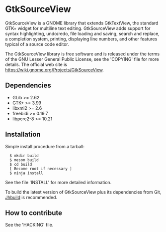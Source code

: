 GtkSourceView
=============

GtkSourceView is a GNOME library that extends GtkTextView, the standard GTK+
widget for multiline text editing. GtkSourceView adds support for syntax
highlighting, undo/redo, file loading and saving, search and replace, a
completion system, printing, displaying line numbers, and other features
typical of a source code editor.

The GtkSourceView library is free software and is released under the terms of
the GNU Lesser General Public License, see the 'COPYING' file for more details.
The official web site is https://wiki.gnome.org/Projects/GtkSourceView.

Dependencies
------------

* GLib >= 2.62
* GTK+ >= 3.99
* libxml2 >= 2.6
* freebidi >= 0.19.7
* libpcre2-8 >= 10.21

Installation
------------

Simple install procedure from a tarball:
```
  $ mkdir build
  $ meson build
  $ cd build
  [ Become root if necessary ]
  $ ninja install
```

See the file 'INSTALL' for more detailed information.

To build the latest version of GtkSourceView plus its dependencies from Git,
[Jhbuild](https://wiki.gnome.org/Projects/Jhbuild) is recommended.


How to contribute
-----------------

See the 'HACKING' file.
